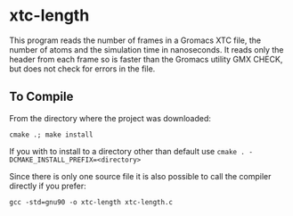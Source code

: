 # xtc-length

This program reads the number of frames in a Gromacs XTC file, the number of atoms and the simulation time in nanoseconds.  It reads only the header from each frame so is faster than the Gromacs utility GMX CHECK, but does not check for errors in the file.

## To Compile
From the directory where the project was downloaded:

`cmake .; make install`

If you with to install to a directory other than default use `cmake . -DCMAKE_INSTALL_PREFIX=<directory>`

Since there is only one source file it is also possible to call the compiler directly if you prefer:

`gcc -std=gnu90 -o xtc-length xtc-length.c`
